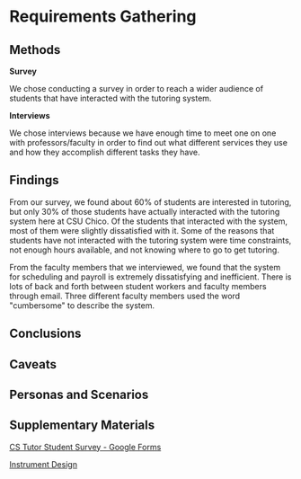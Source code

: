 # Requirements Gathering

## Methods

**Survey**

We chose conducting a survey in order to reach a wider audience of students that have interacted with the tutoring system.

**Interviews**

We chose interviews because we have enough time to meet one on one with professors/faculty in order to find out what different services they use and how they accomplish different tasks they have.

## Findings

From our survey, we found about 60% of students are interested in tutoring, but only 30% of those students have actually interacted with the tutoring system here at CSU Chico. Of the students that interacted with the system, most of them were slightly dissatisfied with it. Some of the reasons that students have not interacted with the tutoring system were time constraints, not enough hours available, and not knowing where to go to get tutoring.

From the faculty members that we interviewed, we found that the system for scheduling and payroll is extremely dissatisfying and inefficient. There is lots of back and forth between student workers and faculty members through email. Three different faculty members used the word "cumbersome" to describe the system.

## Conclusions

## Caveats

## Personas and Scenarios

## Supplementary Materials

[CS Tutor Student Survey - Google Forms](../artifacts/CSTutorStudentSurvey-GoogleForms.pdf)

[Instrument Design](../artifacts/InstrumentDesign.pdf)
